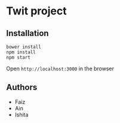Twit project
============

Installation
------------

    bower install
    npm install
    npm start

Open `http://localhost:3000` in the browser

Authors
-------
- Faiz
- Ain
- Ishita